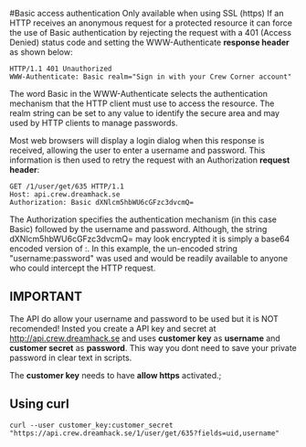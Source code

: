 #Basic access authentication <span class="label label-important">Only available when using SSL (https)</span>
If an HTTP receives an anonymous request for a protected resource it can force the use of Basic authentication by rejecting the request with a 401 (Access Denied) status code and setting the WWW-Authenticate __response header__ as shown below:

    HTTP/1.1 401 Unauthorized
    WWW-Authenticate: Basic realm="Sign in with your Crew Corner account"

The word Basic in the WWW-Authenticate selects the authentication mechanism that the HTTP client must use to access the resource. The realm string can be set to any value to identify the secure area and may used by HTTP clients to manage passwords.

Most web browsers will display a login dialog when this response is received, allowing the user to enter a username and password. This information is then used to retry the request with an Authorization __request header__:

    GET /1/user/get/635 HTTP/1.1
    Host: api.crew.dreamhack.se
    Authorization: Basic dXNlcm5hbWU6cGFzc3dvcmQ=

The Authorization specifies the authentication mechanism (in this case Basic) followed by the username and password. Although, the string dXNlcm5hbWU6cGFzc3dvcmQ= may look encrypted it is simply a base64 encoded version of <username>:<password>. In this example, the un-encoded string "username:password" was used and would be readily available to anyone who could intercept the HTTP request.

## IMPORTANT

The API do allow your username and password to be used but it is NOT recomended! Insted you create a API key and secret at http://api.crew.dreamhack.se and uses __customer key__ as __username__ and __customer secret__ as __password__. This way you dont need to save your private password in clear text in scripts.

The __customer key__ needs to have __allow https__ activated.;

## Using curl

    curl --user customer_key:customer_secret "https://api.crew.dreamhack.se/1/user/get/635?fields=uid,username"
